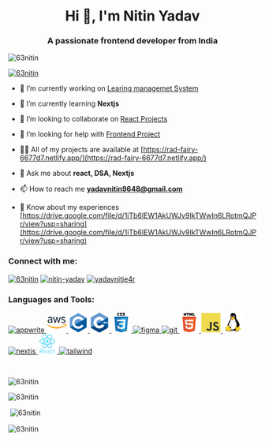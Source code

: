 <h1 align="center">Hi 👋, I'm Nitin Yadav</h1>
<h3 align="center">A passionate frontend developer from India</h3>

<p align="left"> <img src="https://komarev.com/ghpvc/?username=63nitin&label=Profile%20views&color=0e75b6&style=flat" alt="63nitin" /> </p>

<p align="left"> <a href="https://github.com/ryo-ma/github-profile-trophy"><img src="https://github-profile-trophy.vercel.app/?username=63nitin" alt="63nitin" /></a> </p>

- 🔭 I’m currently working on [Learing managemet System](https://github.com/63nitin/News-App)

- 🌱 I’m currently learning **Nextjs**

- 👯 I’m looking to collaborate on [React Projects](https://github.com/63nitin/News-App)

- 🤝 I’m looking for help with [Frontend Project](https://github.com/63nitin/News-App)

- 👨‍💻 All of my projects are available at [https://rad-fairy-6677d7.netlify.app/](https://rad-fairy-6677d7.netlify.app/)

- 💬 Ask me about **react, DSA, Nextjs**

- 📫 How to reach me **yadavnitin9648@gmail.com**

- 📄 Know about my experiences [https://drive.google.com/file/d/1iTb6IEW1AkUWJv9IkTWwIn6LRotmQJPr/view?usp=sharing](https://drive.google.com/file/d/1iTb6IEW1AkUWJv9IkTWwIn6LRotmQJPr/view?usp=sharing)

<h3 align="left">Connect with me:</h3>
<p align="left">
<a href="https://linkedin.com/in/63nitin" target="blank"><img align="center" src="https://raw.githubusercontent.com/rahuldkjain/github-profile-readme-generator/master/src/images/icons/Social/linked-in-alt.svg" alt="63nitin" height="30" width="40" /></a>
<a href="https://www.leetcode.com/nitin-yadav" target="blank"><img align="center" src="https://raw.githubusercontent.com/rahuldkjain/github-profile-readme-generator/master/src/images/icons/Social/leet-code.svg" alt="nitin-yadav" height="30" width="40" /></a>
<a href="https://auth.geeksforgeeks.org/user/yadavnitje4r" target="blank"><img align="center" src="https://raw.githubusercontent.com/rahuldkjain/github-profile-readme-generator/master/src/images/icons/Social/geeks-for-geeks.svg" alt="yadavnitje4r" height="30" width="40" /></a>
</p>

<h3 align="left">Languages and Tools:</h3>
<p align="left"> <a href="https://appwrite.io" target="_blank" rel="noreferrer"> <img src="https://www.vectorlogo.zone/logos/appwriteio/appwriteio-icon.svg" alt="appwrite" width="40" height="40"/> </a> <a href="https://aws.amazon.com" target="_blank" rel="noreferrer"> <img src="https://raw.githubusercontent.com/devicons/devicon/master/icons/amazonwebservices/amazonwebservices-original-wordmark.svg" alt="aws" width="40" height="40"/> </a> <a href="https://www.cprogramming.com/" target="_blank" rel="noreferrer"> <img src="https://raw.githubusercontent.com/devicons/devicon/master/icons/c/c-original.svg" alt="c" width="40" height="40"/> </a> <a href="https://www.w3schools.com/cpp/" target="_blank" rel="noreferrer"> <img src="https://raw.githubusercontent.com/devicons/devicon/master/icons/cplusplus/cplusplus-original.svg" alt="cplusplus" width="40" height="40"/> </a> <a href="https://www.w3schools.com/css/" target="_blank" rel="noreferrer"> <img src="https://raw.githubusercontent.com/devicons/devicon/master/icons/css3/css3-original-wordmark.svg" alt="css3" width="40" height="40"/> </a> <a href="https://www.figma.com/" target="_blank" rel="noreferrer"> <img src="https://www.vectorlogo.zone/logos/figma/figma-icon.svg" alt="figma" width="40" height="40"/> </a> <a href="https://git-scm.com/" target="_blank" rel="noreferrer"> <img src="https://www.vectorlogo.zone/logos/git-scm/git-scm-icon.svg" alt="git" width="40" height="40"/> </a> <a href="https://www.w3.org/html/" target="_blank" rel="noreferrer"> <img src="https://raw.githubusercontent.com/devicons/devicon/master/icons/html5/html5-original-wordmark.svg" alt="html5" width="40" height="40"/> </a> <a href="https://developer.mozilla.org/en-US/docs/Web/JavaScript" target="_blank" rel="noreferrer"> <img src="https://raw.githubusercontent.com/devicons/devicon/master/icons/javascript/javascript-original.svg" alt="javascript" width="40" height="40"/> </a> <a href="https://www.linux.org/" target="_blank" rel="noreferrer"> <img src="https://raw.githubusercontent.com/devicons/devicon/master/icons/linux/linux-original.svg" alt="linux" width="40" height="40"/> </a> <a href="https://nextjs.org/" target="_blank" rel="noreferrer"> <img src="https://cdn.worldvectorlogo.com/logos/nextjs-2.svg" alt="nextjs" width="40" height="40"/> </a> <a href="https://reactjs.org/" target="_blank" rel="noreferrer"> <img src="https://raw.githubusercontent.com/devicons/devicon/master/icons/react/react-original-wordmark.svg" alt="react" width="40" height="40"/> </a> <a href="https://tailwindcss.com/" target="_blank" rel="noreferrer"> <img src="https://www.vectorlogo.zone/logos/tailwindcss/tailwindcss-icon.svg" alt="tailwind" width="40" height="40"/> </a> </p>
<br>
<p><img align="left" src="https://github-readme-stats.vercel.app/api/top-langs?username=63nitin&show_icons=true&locale=en&layout=compact" alt="63nitin" /></p>
<br>
<p><img align="left" src="https://leetcard.jacoblin.cool/Nitin-yadav" alt="63nitin" /></p>
<br>
<p>&nbsp;<img align="center" src="https://github-readme-stats.vercel.app/api?username=63nitin&show_icons=true&locale=en" alt="63nitin" /></p>

<p><img align="center" src="https://github-readme-streak-stats.herokuapp.com/?user=63nitin&" alt="63nitin" /></p>
